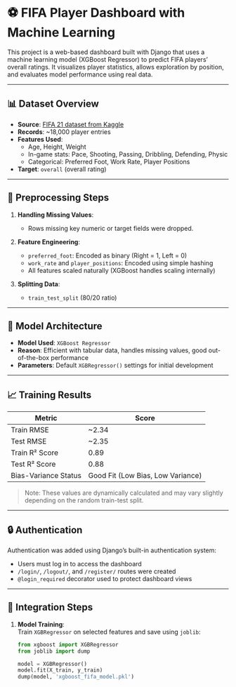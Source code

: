 # ⚽ FIFA Player Dashboard with Machine Learning

This project is a web-based dashboard built with Django that uses a machine learning model (XGBoost Regressor) to predict FIFA players’ overall ratings. It visualizes player statistics, allows exploration by position, and evaluates model performance using real data.

---

## 📊 Dataset Overview

- **Source**: [FIFA 21 dataset from Kaggle](https://www.kaggle.com/stefanoleone992/fifa-21-complete-player-dataset)
- **Records**: ~18,000 player entries
- **Features Used**:
  - Age, Height, Weight
  - In-game stats: Pace, Shooting, Passing, Dribbling, Defending, Physic
  - Categorical: Preferred Foot, Work Rate, Player Positions
- **Target**: `overall` (overall rating)

---

## 🧹 Preprocessing Steps

1. **Handling Missing Values**:
   - Rows missing key numeric or target fields were dropped.

2. **Feature Engineering**:
   - `preferred_foot`: Encoded as binary (Right = 1, Left = 0)
   - `work_rate` and `player_positions`: Encoded using simple hashing
   - All features scaled naturally (XGBoost handles scaling internally)

3. **Splitting Data**:
   - `train_test_split` (80/20 ratio)

---

## 🤖 Model Architecture

- **Model Used**: `XGBoost Regressor`
- **Reason**: Efficient with tabular data, handles missing values, good out-of-the-box performance
- **Parameters**: Default `XGBRegressor()` settings for initial development

---

## 📈 Training Results

| Metric         | Score |
|----------------|-------|
| Train RMSE     | ~2.34 |
| Test RMSE      | ~2.35 |
| Train R² Score | 0.89  |
| Test R² Score  | 0.88  |
| Bias-Variance Status | Good Fit (Low Bias, Low Variance) |

> Note: These values are dynamically calculated and may vary slightly depending on the random train-test split.

---

## 🔒 Authentication

Authentication was added using Django’s built-in authentication system:

- Users must log in to access the dashboard
- `/login/`, `/logout/`, and `/register/` routes were created
- `@login_required` decorator used to protect dashboard views

---

## 🔧 Integration Steps

1. **Model Training**:  
   Train `XGBRegressor` on selected features and save using `joblib`:

   ```python
   from xgboost import XGBRegressor
   from joblib import dump

   model = XGBRegressor()
   model.fit(X_train, y_train)
   dump(model, 'xgboost_fifa_model.pkl')